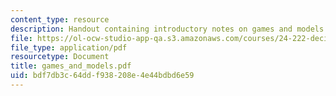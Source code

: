 ```yaml
---
content_type: resource
description: Handout containing introductory notes on games and models.
file: https://ol-ocw-studio-app-qa.s3.amazonaws.com/courses/24-222-decisions-games-and-rational-choice-spring-2008/bdf7db3c64ddf938208e4e44bdbd6e59_games_and_models.pdf
file_type: application/pdf
resourcetype: Document
title: games_and_models.pdf
uid: bdf7db3c-64dd-f938-208e-4e44bdbd6e59
---
```

